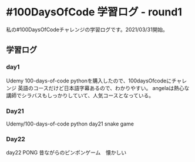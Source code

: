 # #100DaysOfCode 学習ログ - round1 

私の#100DaysOfCodeチャレンジの学習ログです。2021/03/31開始。

## 学習ログ
### day1
Udemy 100-days-of-code pythonを購入したので、100daysOfcodeにチャレンジ
英語のコースだけど日本語字幕あるので、わかりやすい。
angelaは熱心な講師でシラバスもしっかりしていて、人気コースとなっている。



### Day21
Udemy/100-days-of-code python
day21 snake game

### Day22
day22 PONG
昔ながらのピンポンゲーム　懐かしい
